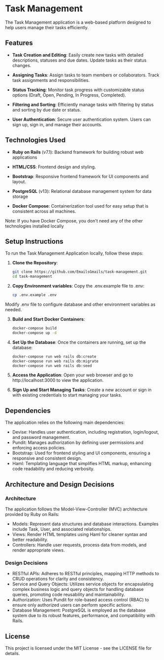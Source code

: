 # Task Management

The Task Management application is a web-based platform designed to help users manage their tasks efficiently.

## Features

- **Task Creation and Editing**: Easily create new tasks with detailed descriptions, statuses and due dates. Update tasks as their status changes.

- **Assigning Tasks**: Assign tasks to team members or collaborators. Track task assignments and responsibilities.

- **Status Tracking**: Monitor task progress with customizable status options (Draft, Open, Pending, In Progress, Completed).

- **Filtering and Sorting**: Efficiently manage tasks with filtering by status and sorting by due date or status.

- **User Authentication**: Secure user authentication system. Users can sign up, sign in, and manage their accounts.

## Technologies Used

- **Ruby on Rails** (v7.1): Backend framework for building robust web applications

- **HTML/CSS**: Frontend design and styling.

- **Bootstrap**: Responsive frontend framework for UI components and layout.

- **PostgreSQL** (v13): Relational database management system for data storage

- **Docker Compose**: Containerization tool used for easy setup that is consistent across all machines.

Note: If you have Docker Compose, you don't need any of the other technologies installed locally

## Setup Instructions

To run the Task Management Application locally, follow these steps:

1. **Clone the Repository**:
   ```bash
   git clone https://github.com/EmailsGmails/task-management.git
   cd task-management

2. **Copy Environment variables**:
  Copy the .env.example file to .env:
    ```bash
    cp .env.example .env

  Modify .env file to configure database and other environment variables as needed.

3. **Build and Start Docker Containers**:
    ```bash
    docker-compose build
    docker-compose up -d

4. **Set Up the Database**:
  Once the containers are running, set up the database:
    ```bash
    docker-compose run web rails db:create
    docker-compose run web rails db:migrate
    docker-compose run web rails db:seed

5. **Access the Application**:
  Open your web browser and go to http://localhost:3000 to view the application.

6. **Sign Up and Start Managing Tasks**:
  Create a new account or sign in with existing credentials to start managing your tasks.

## Dependencies
The application relies on the following main dependencies:

- Devise: Handles user authentication, including registration, login/logout, and password management.
- Pundit: Manages authorization by defining user permissions and enforcing access policies.
- Bootstrap: Used for frontend styling and UI components, ensuring a responsive and consistent design.
- Haml: Templating language that simplifies HTML markup, enhancing code readability and reducing verbosity.

## Architecture and Design Decisions
### Architecture
The application follows the Model-View-Controller (MVC) architecture provided by Ruby on Rails:

- Models: Represent data structures and database interactions. Examples include Task, User, and associated relationships.
- Views: Render HTML templates using Haml for cleaner syntax and better readability.
- Controllers: Handle user requests, process data from models, and render appropriate views.

### Design Decisions
- RESTful APIs: Adheres to RESTful principles, mapping HTTP methods to CRUD operations for clarity and consistency.
- Service and Query Objects: Utilizes service objects for encapsulating complex business logic and query objects for handling database queries, promoting code reusability and maintainability.
- Authorization: Uses Pundit for role-based access control (RBAC) to ensure only authorized users can perform specific actions.
- Database Management: PostgreSQL is employed as the database system due to its robust features, performance, and compatibility with Rails.

## License
This project is licensed under the MIT License - see the LICENSE file for details.


